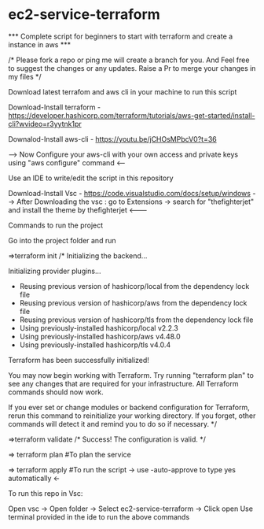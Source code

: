 # ec2-service-terraform
*** Complete script for beginners to start with terraform and create a instance in aws ***

/* Please fork a repo or ping me will create a branch for you.
And Feel free to suggest the changes or any updates.
Raise a Pr to merge your changes in my files */

Download latest terrafom and aws cli in your machine to run this script

Download-Install terraform -  https://developer.hashicorp.com/terraform/tutorials/aws-get-started/install-cli?wvideo=r3yytnk1pr

Downalod-Install aws-cli   -  https://youtu.be/jCHOsMPbcV0?t=36 


--> Now Configure your aws-cli with your own access and private keys using "aws configure" command <--

Use an IDE to write/edit the script in this repository

Download-Install Vsc       -  https://code.visualstudio.com/docs/setup/windows
--> After Downloading the vsc : go to Extensions -> search for "thefighterjet" and install the theme by thefighterjet <---

Commands to run the project

Go into the project folder and run

=>terraform init
/* 
Initializing the backend...

Initializing provider plugins...
- Reusing previous version of hashicorp/local from the dependency lock file
- Reusing previous version of hashicorp/aws from the dependency lock file
- Reusing previous version of hashicorp/tls from the dependency lock file
- Using previously-installed hashicorp/local v2.2.3
- Using previously-installed hashicorp/aws v4.48.0
- Using previously-installed hashicorp/tls v4.0.4

Terraform has been successfully initialized!

You may now begin working with Terraform. Try running "terraform plan" to see
any changes that are required for your infrastructure. All Terraform commands
should now work.

If you ever set or change modules or backend configuration for Terraform,
rerun this command to reinitialize your working directory. If you forget, other
commands will detect it and remind you to do so if necessary. */

=>terraform validate 
/* Success! The configuration is valid. */

=> terraform plan #To plan the service

=> terraform apply #To run the script
-> use -auto-approve to type yes automatically <-

To run this repo in Vsc:

Open vsc -> Open folder -> Select ec2-service-terraform -> Click open
Use terminal provided in the ide to run the above commands
